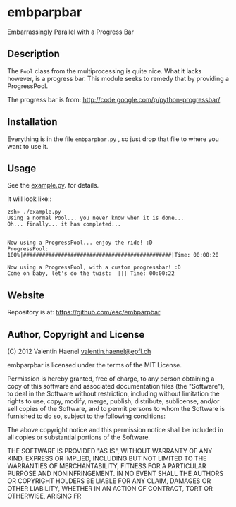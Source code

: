 # embparpbar

Embarrassingly Parallel with a Progress Bar

## Description

The ``Pool`` class from the multiprocessing is quite nice. What it lacks
however, is a progress bar. This module seeks to remedy that by providing a
ProgressPool.

The progress bar is from: http://code.google.com/p/python-progressbar/

## Installation

Everything is in the file ``embparpbar.py`` , so just drop that file to where
you want to use it.

## Usage

See the
[example.py](https://github.com/esc/embparpbar/blob/d94cd5c801aae9d1e41db4942ad2a681bebe4da2/example.py).
for details.

It will look like::

    zsh» ./example.py
    Using a normal Pool... you never know when it is done...
    Oh... finally... it has completed...


    Now using a ProgressPool... enjoy the ride! :D
    ProgressPool: 100%|###############################################|Time: 00:00:20

    Now using a ProgressPool, with a custom progressbar! :D
    Come on baby, let's do the twist:  ||| Time: 00:00:22


## Website

Repository is at: https://github.com/esc/embparpbar

## Author, Copyright and License

(C) 2012 Valentin Haenel <valentin.haenel@epfl.ch>

embparpbar is licensed under the terms of the MIT License.

Permission is hereby granted, free of charge, to any person obtaining a copy of
this software and associated documentation files (the "Software"), to deal in
the Software without restriction, including without limitation the rights to
use, copy, modify, merge, publish, distribute, sublicense, and/or sell copies
of the Software, and to permit persons to whom the Software is furnished to do
so, subject to the following conditions:

The above copyright notice and this permission notice shall be included in all
copies or substantial portions of the Software.

THE SOFTWARE IS PROVIDED "AS IS", WITHOUT WARRANTY OF ANY KIND, EXPRESS OR
IMPLIED, INCLUDING BUT NOT LIMITED TO THE WARRANTIES OF MERCHANTABILITY,
FITNESS FOR A PARTICULAR PURPOSE AND NONINFRINGEMENT. IN NO EVENT SHALL THE
AUTHORS OR COPYRIGHT HOLDERS BE LIABLE FOR ANY CLAIM, DAMAGES OR OTHER
LIABILITY, WHETHER IN AN ACTION OF CONTRACT, TORT OR OTHERWISE, ARISING FR
